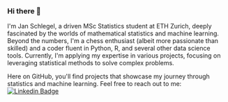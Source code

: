 ### Hi there 👋

I'm Jan Schlegel, a driven MSc Statistics student at ETH Zurich, deeply fascinated by the worlds of mathematical statistics and machine learning. Beyond the numbers, I'm a chess enthusiast (albeit more passionate than skilled) and a coder fluent in Python, R, and several other data science tools. Currently, I'm applying my expertise in various projects, focusing on leveraging statistical methods to solve complex problems.

Here on GitHub, you'll find projects that showcase my journey through statistics and machine learning. Feel free to reach out to me: [![Linkedin Badge](https://img.shields.io/badge/LinkedIn-blue?style=for-the-badge&logo=linkedin&logoColor=white)](https://www.linkedin.com/in/jan-heinrich-schlegel/)

